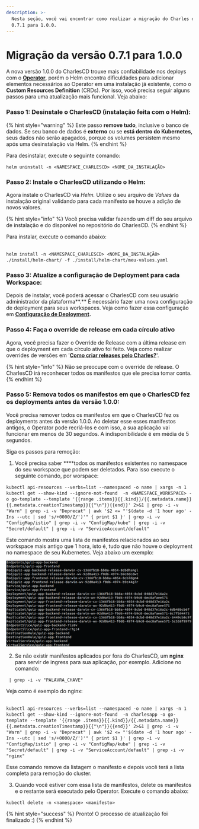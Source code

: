 ```yaml
---
description: >-
  Nesta seção, você vai encontrar como realizar a migração do Charles da versão
  0.7.1 para 1.0.0.
---
```


# Migração da versão 0.7.1 para 1.0.0

A nova versão 1.0.0 do CharlesCD trouxe mais confiabilidade nos deploys com o [**Operator**](), porém o Helm encontra dificuldades para adicionar elementos necessários ao Operator em uma instalação já existente, como o **Custom Resources Definition** \(CRDs\). Por isso, você precisa seguir alguns passos para uma atualização mais funcional.  Veja abaixo: 

### **Passo 1: Desinstale o CharlesCD \(instalação feita com o Helm\):**

{% hint style="warning" %}
Este passo **remove tudo**, inclusive o banco de dados. Se seu banco de dados é **externo** ou se **está dentro do Kubernetes,** seus dados não serão apagados, porque os volumes persistem mesmo após uma desinstalação via Helm. 
{% endhint %}

Para desinstalar, execute o seguinte comando:

```text
helm uninstall -n <NAMESPACE_CHARLESCD> <NOME_DA_INSTALAÇÃO>
```

### **Passo 2: Instale o CharlesCD utilizando o Helm:**

Agora instale o CharlesCD via _Helm._ Utilize o seu arquivo de _Values_ da instalação original validando para cada manifesto se houve a adição de novos valores. 

{% hint style="info" %}
Você precisa validar fazendo um diff do seu arquivo de instalação e do disponível no repositório do CharlesCD.
{% endhint %}

Para instalar, execute o comando abaixo:

```text

helm install -n <NAMESPACE_CHARLESCD> <NOME_DA_INSTALAÇÃO> ./install/helm-chart/ -f ./install/helm-chart/meu-values.yaml

```

### **Passo 3: Atualize a configuração de Deployment  para cada Workspace:**

Depois de instalar, você poderá acessar o CharlesCD com seu usuário administrador da plataforma**.** É necessário fazer uma nova configuração de deployment para seus workspaces.  Veja como fazer essa configuração em [**Configuração de Deployment**]()**.** 

###  **Passo 4: Faça o override de release em cada círculo ativo**

Agora, você precisa fazer o Override de Release com a última release em que o deployment em cada círculo ativo foi feito. Veja como realizar overrides de versões em '[**Como criar releases pelo Charles?**](referencia/release.md#como-criar-releases-pelo-charles)'.

{% hint style="info" %}
Não se preocupe com o override de release. O CharlesCD irá reconhecer todos os manifestos que ele precisa tomar conta.
{% endhint %}

### **Passo 5: Remova todos os manifestos em que o CharlesCD fez os deployments antes da versão 1.0.0:**

Você precisa remover todos os manifestos em que o CharlesCD fez os deployments antes da versão 1.0.0. Ao deletar esse esses manifestos antigos, o Operator pode recriá-los e com isso, a sua aplicação vai funcionar em menos de 30 segundos. A indisponibilidade é em média de 5 segundos.

Siga os passos para remoção: 

1. Você precisa saber ****todos os manifestos existentes no namespace do seu workspace que podem ser deletados. Para isso execute o seguinte comando, por worspace:

```text
kubectl api-resources --verbs=list --namespaced -o name | xargs -n 1 kubectl get --show-kind --ignore-not-found  -n <NAMESPACE_WORKSPACE> -o go-template --template '{{range .items}}{{.kind}}/{{.metadata.name}} {{.metadata.creationTimestamp}}{{"\n"}}{{end}}' 2>&1 | grep -i -v "Warn" | grep -i -v "Deprecat" | awk '$2 <= "'$(date -d '1 hour ago' -Ins --utc | sed 's/+0000/Z/')'" { print $1 }' | grep -i -v "ConfigMap/istio" | grep -i -v "ConfigMap/kube" | grep -i -v "Secret/default" | grep -i -v "ServiceAccount/default"

```

Este comando mostra uma lista de manifestos relacionados ao seu workspace mais antigo que 1 hora, isto é, tudo que não houve o deployment no namespace de seu Kubernetes. Veja abaixo um exemplo:

![](.gitbook/assets/image%20%2822%29.png)

2. Se não existir manifestos  aplicados por fora do CharlesCD, um **nginx** para servir de ingress para sua aplicação, por exemplo. Adicione no comando:

```text
 | grep -i -v "PALAVRA_CHAVE"
```

Veja como é exemplo do nginx: 

```text
 
kubectl api-resources --verbs=list --namespaced -o name | xargs -n 1 kubectl get --show-kind --ignore-not-found  -n charlesapp -o go-template --template '{{range .items}}{{.kind}}/{{.metadata.name}} {{.metadata.creationTimestamp}}{{"\n"}}{{end}}' 2>&1 | grep -i -v "Warn" | grep -i -v "Deprecat" | awk '$2 <= "'$(date -d '1 hour ago' -Ins --utc | sed 's/+0000/Z/')'" { print $1 }' | grep -i -v "ConfigMap/istio" | grep -i -v "ConfigMap/kube" | grep -i -v "Secret/default" | grep -i -v "ServiceAccount/default" | grep -i -v "nginx"

```

Esse comando remove da listagem o manifesto e depois você terá a lista completa para remoção do cluster.

3. Quando você estiver com essa lista de manifestos, delete os manifestos e o restante será executado pelo Operator. Execute o comando abaixo:

```text
kubectl delete -n <namespace> <manifesto>
```

{% hint style="success" %}
Pronto! O processo de atualização foi finalizado :\) 
{% endhint %}

